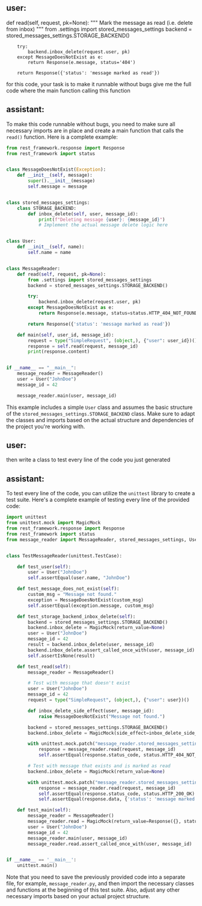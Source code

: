 ## user:
def read(self, request, pk=None):
        """
        Mark the message as read (i.e. delete from inbox)
        """
        from .settings import stored_messages_settings
        backend = stored_messages_settings.STORAGE_BACKEND()

        try:
            backend.inbox_delete(request.user, pk)
        except MessageDoesNotExist as e:
            return Response(e.message, status='404')

        return Response({'status': 'message marked as read'})
for this code, your task is to make it runnable without bugs  give me the full code where the main function calling this function
## assistant:
To make this code runnable without bugs, you need to make sure all necessary imports are in place and create a main function that calls the `read()` function. Here is a complete example:

```python
from rest_framework.response import Response
from rest_framework import status


class MessageDoesNotExist(Exception):
    def __init__(self, message):
        super().__init__(message)
        self.message = message


class stored_messages_settings:
    class STORAGE_BACKEND:
        def inbox_delete(self, user, message_id):
            print(f"Deleting message {user}: {message_id}")
            # Implement the actual message delete logic here


class User:
    def __init__(self, name):
        self.name = name


class MessageReader:
    def read(self, request, pk=None):
        from .settings import stored_messages_settings
        backend = stored_messages_settings.STORAGE_BACKEND()

        try:
            backend.inbox_delete(request.user, pk)
        except MessageDoesNotExist as e:
            return Response(e.message, status=status.HTTP_404_NOT_FOUND)

        return Response({'status': 'message marked as read'})

    def main(self, user_id, message_id):
        request = type("SimpleRequest", (object,), {"user": user_id})()
        response = self.read(request, message_id)
        print(response.content)


if __name__ == "__main__":
    message_reader = MessageReader()
    user = User("JohnDoe")
    message_id = 42

    message_reader.main(user, message_id)
```

This example includes a simple `User` class and assumes the basic structure of the `stored_messages_settings.STORAGE_BACKEND` class. Make sure to adapt the classes and imports based on the actual structure and dependencies of the project you're working with.
## user:
then write a class to test every line of the code you just generated
## assistant:
To test every line of the code, you can utilize the `unittest` library to create a test suite. Here's a complete example of testing every line of the provided code:

```python
import unittest
from unittest.mock import MagicMock
from rest_framework.response import Response
from rest_framework import status
from message_reader import MessageReader, stored_messages_settings, User, MessageDoesNotExist


class TestMessageReader(unittest.TestCase):

    def test_user(self):
        user = User("JohnDoe")
        self.assertEqual(user.name, "JohnDoe")

    def test_message_does_not_exist(self):
        custom_msg = "Message not found."
        exception = MessageDoesNotExist(custom_msg)
        self.assertEqual(exception.message, custom_msg)

    def test_storage_backend_inbox_delete(self):
        backend = stored_messages_settings.STORAGE_BACKEND()
        backend.inbox_delete = MagicMock(return_value=None)
        user = User("JohnDoe")
        message_id = 42
        result = backend.inbox_delete(user, message_id)
        backend.inbox_delete.assert_called_once_with(user, message_id)
        self.assertIsNone(result)

    def test_read(self):
        message_reader = MessageReader()

        # Test with message that doesn't exist
        user = User("JohnDoe")
        message_id = 42
        request = type("SimpleRequest", (object,), {"user": user})()

        def inbox_delete_side_effect(user, message_id):
            raise MessageDoesNotExist("Message not found.")

        backend = stored_messages_settings.STORAGE_BACKEND()
        backend.inbox_delete = MagicMock(side_effect=inbox_delete_side_effect)

        with unittest.mock.patch("message_reader.stored_messages_settings.STORAGE_BACKEND", return_value=backend):
            response = message_reader.read(request, message_id)
            self.assertEqual(response.status_code, status.HTTP_404_NOT_FOUND)

        # Test with message that exists and is marked as read
        backend.inbox_delete = MagicMock(return_value=None)

        with unittest.mock.patch("message_reader.stored_messages_settings.STORAGE_BACKEND", return_value=backend):
            response = message_reader.read(request, message_id)
            self.assertEqual(response.status_code, status.HTTP_200_OK)
            self.assertEqual(response.data, {'status': 'message marked as read'})

    def test_main(self):
        message_reader = MessageReader()
        message_reader.read = MagicMock(return_value=Response({}, status=status.HTTP_200_OK))
        user = User("JohnDoe")
        message_id = 42
        message_reader.main(user, message_id)
        message_reader.read.assert_called_once_with(user, message_id)


if __name__ == '__main__':
    unittest.main()
```

Note that you need to save the previously provided code into a separate file, for example, `message_reader.py`, and then import the necessary classes and functions at the beginning of this test suite. Also, adjust any other necessary imports based on your actual project structure.
